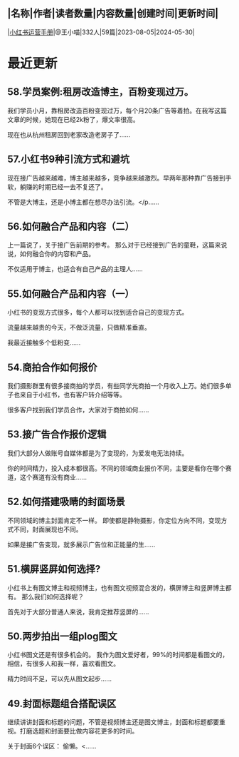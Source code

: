 |名称|作者|读者数量|内容数量|创建时间|更新时间|
---
|[小红书运营手册](https://xiaobot.net/p/doumiaoyx?refer=0b133df9-27dc-423b-8101-639049001c13)|@王小喵|332人|59篇|2023-08-05|2024-05-30|

# 最近更新
## 58.学员案例:租房改造博主，百粉变现过万。
我们学员小月，靠租房改造百粉变现过万，每个月20条广告等着拍。在我写这篇文章的时候，她现在已经2k粉了，爆文率很高。

现在也从杭州租房回到老家改造老房子了......
## 57.小红书9种引流方式和避坑
现在接广告越来越难，博主越来越多，竞争越来越激烈。早两年那种靠广告接到手软，躺赚的时期已经一去不复还了。

不管是大博主，还是小博主都在想尽办法引流。</p......
## 56.如何融合产品和内容（二）
上一篇说了，关于接广告前期的参考。
那么对于已经接到广告的童鞋，这篇来说说，如何融合你的内容和产品。

不仅适用于博主，也适合有自己产品的主理人......
## 55.如何融合产品和内容（一）
小红书的变现方式很多，每个人都可以找到适合自己的变现方式。

流量越来越贵的今天，不做泛流量，只做精准垂直。

我最近接触多个低粉变......
## 54.商拍合作如何报价
我们摄影群里有很多接商拍的学员，有些同学光商拍一个月收入上万。她们很多单子也来自于小红书，也有客户转介绍等等。

很多客户找到我们学员合作，大家对于商拍如何......
## 53.接广告合作报价逻辑
我们大部分人做账号自媒体都是为了变现的，为爱发电无法持续。

你的时间精力，投入成本都很高。不同的领域商业报价不同，主要是看你在哪个赛道，这个赛道有没有商业......
## 52.如何搭建吸睛的封面场景
不同领域的博主封面肯定不一样。
即使都是静物摄影，你定位方向不同，变现方式不同，封面展现也不同。

如果是接广告变现，就多展示广告位和正能量的生......
## 51.横屏竖屏如何选择?
小红书上有图文博主和视频博主，也有图文视频混合发的，横屏博主和竖屏博主都有。
那么我们如何选择呢？

首先对于大部分普通人来说，我肯定推荐竖屏的......
## 50.两步拍出一组plog图文
小红书图文还是有很多机会的。
我作为图文爱好者，99%的时间都是看图文的，相信，有很多人和我一样，喜欢看图文。

精力时间不足，可以先从图文起步......
## 49.封面标题组合搭配误区
继续讲讲封面和标题的问题，不管是视频博主还是图文博主，封面和标题都要重视。打磨选题和封面要比做内容花更多的时间。

关于封面6个误区：
偷懒。<......

